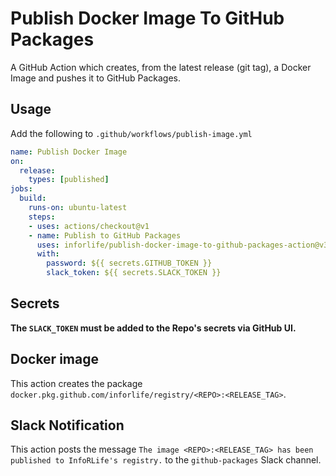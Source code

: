 # Publish Docker Image To GitHub Packages

A GitHub Action which creates, from the latest release (git tag), a Docker Image and pushes it to GitHub Packages.

## Usage
Add the following to `.github/workflows/publish-image.yml`

```yaml
name: Publish Docker Image
on:
  release:
    types: [published]
jobs:
  build:
    runs-on: ubuntu-latest
    steps:
    - uses: actions/checkout@v1
    - name: Publish to GitHub Packages
      uses: inforlife/publish-docker-image-to-github-packages-action@v3
      with:
        password: ${{ secrets.GITHUB_TOKEN }}
        slack_token: ${{ secrets.SLACK_TOKEN }}
```

## Secrets
**The `SLACK_TOKEN` must be added to the Repo's secrets via GitHub UI.**

## Docker image
This action creates the package `docker.pkg.github.com/inforlife/registry/<REPO>:<RELEASE_TAG>`.

## Slack Notification
This action posts the message `The image <REPO>:<RELEASE_TAG> has been published to InfoRLife's registry.` to the `github-packages` Slack channel.
